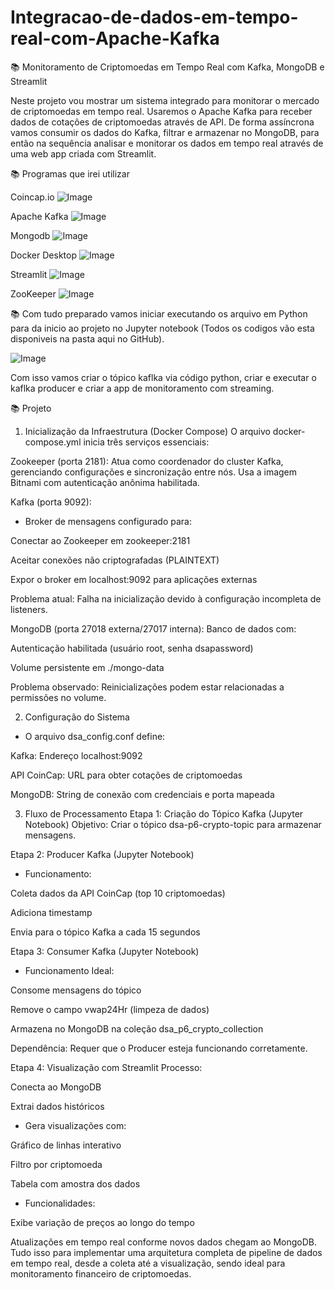 # Integracao-de-dados-em-tempo-real-com-Apache-Kafka

📚 Monitoramento de Criptomoedas em Tempo Real com Kafka, MongoDB e Streamlit

Neste   projeto   vou   mostrar   um   sistema   integrado   para   monitorar   o   mercado   de criptomoedas  em  tempo  real. Usaremos  o  Apache  Kafka  para  receber  dados  de  cotações  de criptomoedas através de API. De forma assíncrona vamos consumir os dados do Kafka, filtrar e armazenar no MongoDB, para então na sequência analisar e monitorar os dados em tempo real através de uma web app criada com Streamlit.

📚 Programas que irei utilizar

Coincap.io
![Image](https://github.com/user-attachments/assets/4f140a59-dcef-48b8-bc97-362c1bc012e5)

Apache Kafka
![Image](https://github.com/user-attachments/assets/aff7a80a-85b2-4a23-ab2f-b17f76364e55)

Mongodb
![Image](https://github.com/user-attachments/assets/8fab16b1-8df0-475f-bb48-502b5f369b23)

Docker Desktop
![Image](https://github.com/user-attachments/assets/31407703-1014-4478-ac95-f64456d8477d)

Streamlit
![Image](https://github.com/user-attachments/assets/cc675518-41eb-4616-bfab-d6e19bc16db2)

ZooKeeper
![Image](https://github.com/user-attachments/assets/a3e2b9fd-02f8-4758-8f3e-6e5c1b6a6d4e)




📚 Com tudo preparado vamos iniciar executando os arquivo em Python para da inicio ao projeto no Jupyter notebook (Todos os codigos vão esta disponiveis na pasta aqui no GitHub).

![Image](https://github.com/user-attachments/assets/b3a0166a-120e-486a-8c68-e0651f3b84bd)


Com isso vamos criar o tópico kaflka via código python, criar e executar o kaflka producer e criar a app de monitoramento com streaming.


📚 Projeto


1. Inicialização da Infraestrutura (Docker Compose)
O arquivo docker-compose.yml inicia três serviços essenciais:

Zookeeper (porta 2181):
Atua como coordenador do cluster Kafka, gerenciando configurações e sincronização entre nós. Usa a imagem Bitnami com autenticação anônima habilitada.

Kafka (porta 9092):

* Broker de mensagens configurado para:

Conectar ao Zookeeper em zookeeper:2181

Aceitar conexões não criptografadas (PLAINTEXT)

Expor o broker em localhost:9092 para aplicações externas

Problema atual: Falha na inicialização devido à configuração incompleta de listeners.

MongoDB (porta 27018 externa/27017 interna):
Banco de dados com:

Autenticação habilitada (usuário root, senha dsapassword)

Volume persistente em ./mongo-data

Problema observado: Reinicializações podem estar relacionadas a permissões no volume.

2. Configuração do Sistema

* O arquivo dsa_config.conf define:

Kafka: Endereço localhost:9092

API CoinCap: URL para obter cotações de criptomoedas

MongoDB: String de conexão com credenciais e porta mapeada

3. Fluxo de Processamento
Etapa 1: Criação do Tópico Kafka (Jupyter Notebook)
Objetivo: Criar o tópico dsa-p6-crypto-topic para armazenar mensagens.

Etapa 2: Producer Kafka (Jupyter Notebook)

* Funcionamento:

Coleta dados da API CoinCap (top 10 criptomoedas)

Adiciona timestamp

Envia para o tópico Kafka a cada 15 segundos

Etapa 3: Consumer Kafka (Jupyter Notebook)

* Funcionamento Ideal:

Consome mensagens do tópico

Remove o campo vwap24Hr (limpeza de dados)

Armazena no MongoDB na coleção dsa_p6_crypto_collection

Dependência:
Requer que o Producer esteja funcionando corretamente.

Etapa 4: Visualização com Streamlit
Processo:

Conecta ao MongoDB

Extrai dados históricos

* Gera visualizações com:

Gráfico de linhas interativo

Filtro por criptomoeda

Tabela com amostra dos dados

* Funcionalidades:

Exibe variação de preços ao longo do tempo

Atualizações em tempo real conforme novos dados chegam ao MongoDB. Tudo isso para implementar uma arquitetura completa de pipeline de dados em tempo real, desde a coleta até a visualização, sendo ideal para monitoramento financeiro de criptomoedas.





